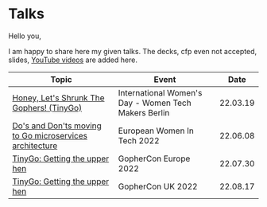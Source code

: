 # Talks

Hello you,

I am happy to share here my given talks.
The decks, cfp even not accepted, slides, [YouTube videos](https://youtube.com/playlist?list=PLOuyi02EFShV1Lt-vqLhfoseTgAJiDY8K) are added here.

| Topic                                                                                            | Event                                                | Date     |
|--------------------------------------------------------------------------------------------------|------------------------------------------------------|----------|
| [Honey, Let's Shrunk The Gophers! (TinyGo)](./IWD-2022-WTM-Berlin-TinyGo/README.md)              | International Women's Day - Women Tech Makers Berlin | 22.03.19 |
| [Do's and Don'ts moving to Go microservices architecture](./European-WomenInTech-2022/README.md) | European Women In Tech 2022                          | 22.06.08 |
| [TinyGo: Getting the upper hen](./GopherConEU-2022/README.md)                                    | GopherCon Europe 2022                                | 22.07.30 |
| [TinyGo: Getting the upper hen](./GopherConUK-2022/README.md)                                    | GopherCon UK 2022                                    | 22.08.17 |
